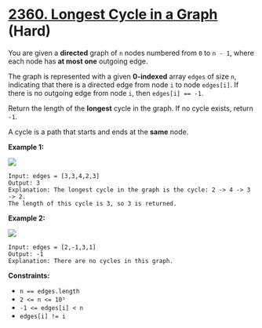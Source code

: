 # [2360. Longest Cycle in a Graph][link] (Hard)

[link]: https://leetcode.com/problems/longest-cycle-in-a-graph/

You are given a **directed** graph of `n` nodes numbered from `0` to `n - 1`, where each node has
**at most one** outgoing edge.

The graph is represented with a given **0-indexed** array `edges` of size `n`, indicating that there
is a directed edge from node `i` to node `edges[i]`. If there is no outgoing edge from node `i`,
then `edges[i] == -1`.

Return the length of the **longest** cycle in the graph. If no cycle exists, return `-1`.

A cycle is a path that starts and ends at the **same** node.

**Example 1:**

![](https://assets.leetcode.com/uploads/2022/06/08/graph4drawio-5.png)

```
Input: edges = [3,3,4,2,3]
Output: 3
Explanation: The longest cycle in the graph is the cycle: 2 -> 4 -> 3 -> 2.
The length of this cycle is 3, so 3 is returned.
```

**Example 2:**

![](https://assets.leetcode.com/uploads/2022/06/07/graph4drawio-1.png)

```
Input: edges = [2,-1,3,1]
Output: -1
Explanation: There are no cycles in this graph.
```

**Constraints:**

- `n == edges.length`
- `2 <= n <= 10⁵`
- `-1 <= edges[i] < n`
- `edges[i] != i`
